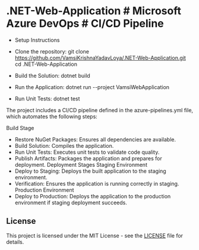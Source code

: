 # .NET-Web-Application # Microsoft Azure DevOps # CI/CD Pipeline

* Setup Instructions
* Clone the repository:
git clone https://github.com/VamsiKrishnaYadavLoya/.NET-Web-Application.git
cd .NET-Web-Application

* Build the Solution:
dotnet build
* Run the Application:
dotnet run --project VamsiWebApplication
* Run Unit Tests:
dotnet test

The project includes a CI/CD pipeline defined in the azure-pipelines.yml file, which automates the following steps:

Build Stage
* Restore NuGet Packages: Ensures all dependencies are available.
* Build Solution: Compiles the application.
* Run Unit Tests: Executes unit tests to validate code quality.
* Publish Artifacts: Packages the application and prepares for deployment.
Deployment Stages
Staging Environment
* Deploy to Staging: Deploys the built application to the staging environment.
* Verification: Ensures the application is running correctly in staging.
Production Environment
* Deploy to Production: Deploys the application to the production environment if staging deployment succeeds.

## License

This project is licensed under the MIT License - see the [LICENSE](LICENSE.txt) file for details.
